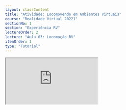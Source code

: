 ```yaml
---
layout: classContent
title: "Atividade: Locomovendo em Ambientes Virtuais"
course: "Realidade Virtual 20221"
sectionNo: 1
section: "Experiência RV"
lectureOrder: 2
lecture: "Aula 03: Locomoção RV"
itemOrder: 1
type: "Tutorial"
---
```


<iframe src="https://docs.google.com/document/d/e/2PACX-1vSwsW8qL3PLtU1pFDCshi9JXRc2PHyOLpZRJgQ6ySlvsVH7BXGfl0cjaLIbjLJ__W96ViEIEFR9QA4S/pub?embedded=true"></iframe>

